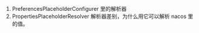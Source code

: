 1. PreferencesPlaceholderConfigurer 里的解析器
2. PropertiesPlaceholderResolver 解析器差别，为什么用它可以解析 nacos 里的值。